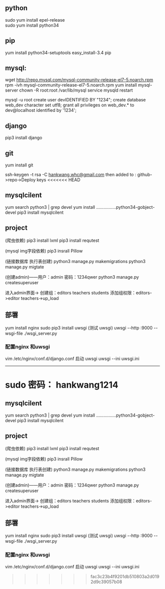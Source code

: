 ## python
sudo yum install epel-release  
sudo yum install python34  

## pip
yum install python34-setuptools
easy_install-3.4 pip

## mysql:
wget http://repo.mysql.com/mysql-community-release-el7-5.noarch.rpm
rpm -ivh mysql-community-release-el7-5.noarch.rpm
yum install mysql-server
chown -R root:root /var/lib/mysql
service mysqld restart

mysql -u root
create user devIDENTIFIED BY "1234";
create database web_dev character set utf8;
grant all privileges on web_dev.* to dev@localhost identified by '1234';

## django
pip3 install django

## git 
yum install git 

ssh-keygen -t rsa -C hankwang.whc@gmail.com
then added to :
github->repo->Deploy keys
<<<<<<< HEAD

## mysqlcilent
yum search python3 | grep devel
yum install ................python34-gobject-devel
pip3 install mysqlcilent

## project
(爬虫依赖)
pip3 install lxml 
pip3 install requtest

(mysql img字段依赖)
pip3 insrall Pillow

(链接数据库 执行表创建)
python3 manage.py makemigrations
python3 manage.py migtate

(创建admin)——用户：admin 密码：1234qwer
python3 manage.py createsuperuser

进入admin界面->
创建组：editors teachers students
添加组权限：editors->editor  teachers->up_load


## 部署
yum install nginx
sudo pip3 install uwsgi
(测试 uwsgi)
uwsgi --http :9000 --wsgi-file ./wsgi_server.py

### 配置nginx 和uwsgi

vim  /etc/nginx/conf.d/django.conf 
启动 uwsgi
uwsgi --ini uwsgi.ini 

---

sudo 密码： hankwang1214
=======

## mysqlcilent
yum search python3 | grep devel
yum install ................python34-gobject-devel
pip3 install mysqlcilent

## project
(爬虫依赖)
pip3 install lxml 
pip3 install requtest

(mysql img字段依赖)
pip3 insrall Pillow

(链接数据库 执行表创建)
python3 manage.py makemigrations
python3 manage.py migtate

(创建admin)——用户：admin 密码：1234qwer
python3 manage.py createsuperuser

进入admin界面->
创建组：editors teachers students
添加组权限：editors->editor  teachers->up_load


## 部署
yum install nginx
sudo pip3 install uwsgi
(测试 uwsgi)
uwsgi --http :9000 --wsgi-file ./wsgi_server.py

### 配置nginx 和uwsgi

vim  /etc/nginx/conf.d/django.conf 
启动 uwsgi
uwsgi --ini uwsgi.ini 


>>>>>>> fac3c23b4f9201db510803a2d0192d9c39057b08

